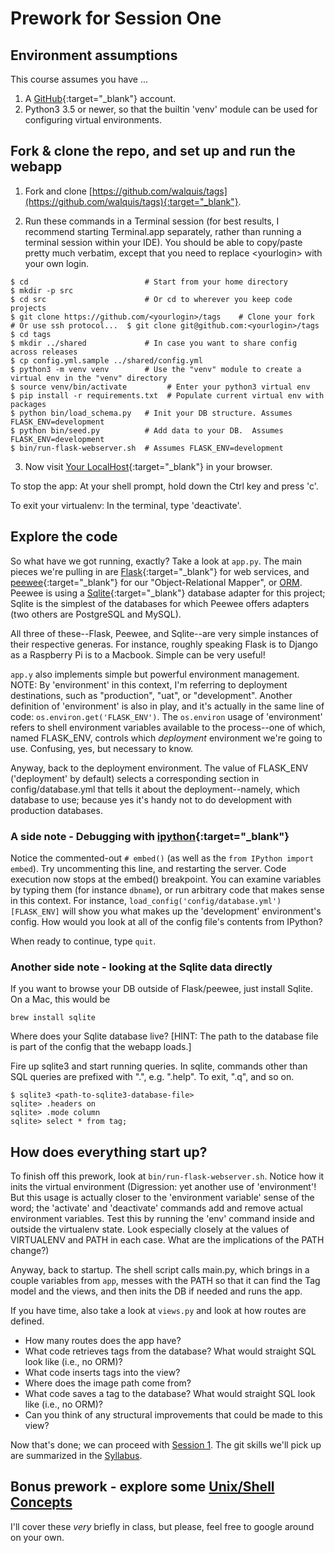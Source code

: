 # Prework for Session One

## Environment assumptions
This course assumes you have ...
1. A [GitHub](https://github.com){:target="_blank"} account.
1. Python3 3.5 or newer, so that the builtin 'venv' module can be used for configuring virtual environments.

## Fork & clone the repo, and set up and run the webapp

1. Fork and clone [https://github.com/walquis/tags](https://github.com/walquis/tags){:target="_blank"}.

2. Run these commands in a Terminal session (for best results, I recommend starting Terminal.app separately, rather than running a terminal session within your IDE).  You should be able to copy/paste pretty much verbatim, except that you need to replace \<yourlogin\> with your own login.
```console
$ cd                          # Start from your home directory
$ mkdir -p src
$ cd src                      # Or cd to wherever you keep code projects
$ git clone https://github.com/<yourlogin>/tags    # Clone your fork
# Or use ssh protocol...  $ git clone git@github.com:<yourlogin>/tags
$ cd tags
$ mkdir ../shared             # In case you want to share config across releases
$ cp config.yml.sample ../shared/config.yml
$ python3 -m venv venv        # Use the "venv" module to create a virtual env in the "venv" directory
$ source venv/bin/activate         # Enter your python3 virtual env
$ pip install -r requirements.txt  # Populate current virtual env with packages
$ python bin/load_schema.py   # Init your DB structure. Assumes FLASK_ENV=development
$ python bin/seed.py          # Add data to your DB.  Assumes FLASK_ENV=development
$ bin/run-flask-webserver.sh  # Assumes FLASK_ENV=development
```
3. Now visit [Your LocalHost](http://localhost:5000){:target="_blank"} in your browser.

To stop the app: At your shell prompt, hold down the Ctrl key and press 'c'.

To exit your virtualenv: In the terminal, type 'deactivate'.

## Explore the code
So what have we got running, exactly?  Take a look at ```app.py```.  The main pieces we're pulling in are [Flask](https://palletsprojects.com/p/flask/){:target="_blank"} for web services, and [peewee](http://docs.peewee-orm.com/){:target="_blank"} for our "Object-Relational Mapper", or [ORM](https://blog.bitsrc.io/what-is-an-orm-and-why-you-should-use-it-b2b6f75f5e2a).  Peewee is using a [Sqlite](https://www.sqlite.org/){:target="_blank"} database adapter for this project; Sqlite is the simplest of the databases for which Peewee offers adapters (two others are PostgreSQL and MySQL).

All three of these--Flask, Peewee, and Sqlite--are very simple instances of their respective generas.  For instance, roughly speaking Flask is to Django as a Raspberry Pi is to a Macbook.  Simple can be very useful!

```app.y``` also implements simple but powerful environment management.  NOTE: By 'environment' in this context, I'm referring to deployment destinations, such as "production", "uat", or "development".  Another definition of 'environment' is also in play, and it's actually in the same line of code: ```os.environ.get('FLASK_ENV')```.  The ```os.environ``` usage of 'environment' refers to shell environment variables available to the process--one of which, named FLASK_ENV, controls which _deployment_ environment we're going to use.  Confusing, yes, but necessary to know.

Anyway, back to the deployment environment.  The value of FLASK_ENV ('deployment' by default) selects a corresponding section in config/database.yml that tells it about the deployment--namely, which database to use; because yes it's handy not to do development with production databases.

### A side note - Debugging with [ipython](https://ipython.readthedocs.io/en/stable/){:target="_blank"}

Notice the commented-out ```# embed()``` (as well as the ```from IPython import embed```).  Try uncommenting this line, and restarting the server.  Code execution now stops at the embed() breakpoint.  You can examine variables by typing them (for instance ```dbname```), or run arbitrary code that makes sense in this context.  For instance, ```load_config('config/database.yml')[FLASK_ENV]``` will show you what makes up the 'development' environment's config.  How would you look at all of the config file's contents from IPython?

When ready to continue, type ```quit```.

### Another side note - looking at the Sqlite data directly

If you want to browse your DB outside of Flask/peewee, just install Sqlite.  On a Mac, this would be
```
brew install sqlite
```
Where does your Sqlite database live?  [HINT: The path to the database file is part of the config that the webapp loads.]

Fire up sqlite3 and start running queries.  In sqlite, commands other than SQL queries are prefixed with ".", e.g. ".help".  To exit, ".q", and so on.
```
$ sqlite3 <path-to-sqlite3-database-file>
sqlite> .headers on
sqlite> .mode column
sqlite> select * from tag;
```

## How does everything start up?
To finish off this prework, look at ```bin/run-flask-webserver.sh```.  Notice how it inits the virtual environment (Digression: yet another use of 'environment'!  But this usage is actually closer to the 'environment variable' sense of the word; the 'activate' and 'deactivate' commands add and remove actual environment variables.  Test this by running the 'env' command inside and outside the virtualenv state.  Look especially closely at the values of VIRTUALENV and PATH in each case.  What are the implications of the PATH change?)

Anyway, back to startup.  The shell script calls main.py, which brings in a couple variables from ```app```, messes with the PATH so that it can find the Tag model and the views, and then inits the DB if needed and runs the app.

If you have time, also take a look at ```views.py``` and look at how routes are defined. 
- How many routes does the app have?
- What code retrieves tags from the database?  What would straight SQL look like (i.e., no ORM)?
- What code inserts tags into the view?
- Where does the image path come from?
- What code saves a tag to the database?  What would straight SQL look like (i.e., no ORM)?
- Can you think of any structural improvements that could be made to this view?

Now that's done; we can proceed with [Session 1](session-1-handout).  The git skills we'll pick up are summarized in the [Syllabus](session-1-syllabus).


## Bonus prework - explore some [Unix/Shell Concepts](unix-shell-concepts)
I'll cover these *very* briefly in class, but please, feel free to google around on your own.

